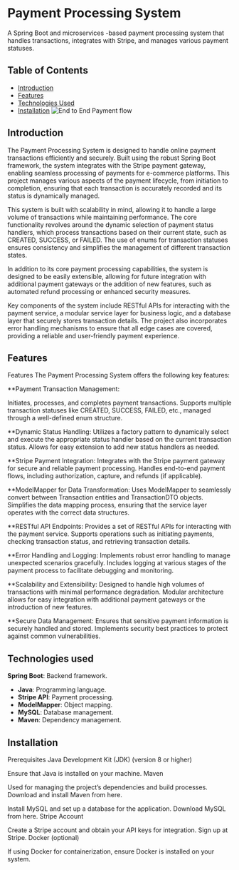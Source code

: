 # Payment Processing System

A Spring Boot and microservices -based payment processing system that handles transactions, integrates with Stripe, and manages various payment statuses.

## Table of Contents
- [Introduction](#introduction)
- [Features](#features)
- [Technologies Used](#technologies-used)
- [Installation](#installation)
![End to End Payment flow](https://github.com/user-attachments/assets/fabd740d-8463-4017-88b3-512fe8ddc17e)


## Introduction
The Payment Processing System is designed to handle online payment transactions efficiently and securely. Built using the robust Spring Boot framework, the system integrates with the Stripe payment gateway, enabling seamless processing of payments for e-commerce platforms. This project manages various aspects of the payment lifecycle, from initiation to completion, ensuring that each transaction is accurately recorded and its status is dynamically managed.

This system is built with scalability in mind, allowing it to handle a large volume of transactions while maintaining performance. The core functionality revolves around the dynamic selection of payment status handlers, which process transactions based on their current state, such as CREATED, SUCCESS, or FAILED. The use of enums for transaction statuses ensures consistency and simplifies the management of different transaction states.

In addition to its core payment processing capabilities, the system is designed to be easily extensible, allowing for future integration with additional payment gateways or the addition of new features, such as automated refund processing or enhanced security measures.

Key components of the system include RESTful APIs for interacting with the payment service, a modular service layer for business logic, and a database layer that securely stores transaction details. The project also incorporates error handling mechanisms to ensure that all edge cases are covered, providing a reliable and user-friendly payment experience.

## Features
Features
The Payment Processing System offers the following key features:

**Payment Transaction Management:

Initiates, processes, and completes payment transactions.
Supports multiple transaction statuses like CREATED, SUCCESS, FAILED, etc., managed through a well-defined enum structure.

**Dynamic Status Handling:
Utilizes a factory pattern to dynamically select and execute the appropriate status handler based on the current transaction status.
Allows for easy extension to add new status handlers as needed.

**Stripe Payment Integration:
Integrates with the Stripe payment gateway for secure and reliable payment processing.
Handles end-to-end payment flows, including authorization, capture, and refunds (if applicable).

**ModelMapper for Data Transformation:
Uses ModelMapper to seamlessly convert between Transaction entities and TransactionDTO objects.
Simplifies the data mapping process, ensuring that the service layer operates with the correct data structures.

**RESTful API Endpoints:
Provides a set of RESTful APIs for interacting with the payment service.
Supports operations such as initiating payments, checking transaction status, and retrieving transaction details.

**Error Handling and Logging:
Implements robust error handling to manage unexpected scenarios gracefully.
Includes logging at various stages of the payment process to facilitate debugging and monitoring.

**Scalability and Extensibility:
Designed to handle high volumes of transactions with minimal performance degradation.
Modular architecture allows for easy integration with additional payment gateways or the introduction of new features.

**Secure Data Management:
Ensures that sensitive payment information is securely handled and stored.
Implements security best practices to protect against common vulnerabilities.

##  Technologies used

**Spring Boot**: Backend framework.
- **Java**: Programming language.
- **Stripe API**: Payment processing.
- **ModelMapper**: Object mapping.
- **MySQL**: Database management.
- **Maven**: Dependency management.

##  Installation 


Prerequisites
Java Development Kit (JDK) (version 8 or higher)

Ensure that Java is installed on your machine.
Maven

Used for managing the project’s dependencies and build processes.
Download and install Maven from here.

Install MySQL and set up a database for the application.
Download MySQL from here.
Stripe Account

Create a Stripe account and obtain your API keys for integration.
Sign up at Stripe.
Docker (optional)

If using Docker for containerization, ensure Docker is installed on your system.

